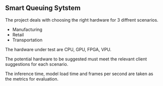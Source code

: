 ## Smart Queuing Sytstem

The project deals with choosing the right hardware for 3 diffrent scenarios.
- Manufacturing
- Retail
- Transportation

The hardware under test are CPU, GPU, FPGA, VPU.

The potential hardware to be suggested must meet the relevant client suggestions for each scenario.

The inference time, model load time and frames per second are taken as the metrics for evaluation.
